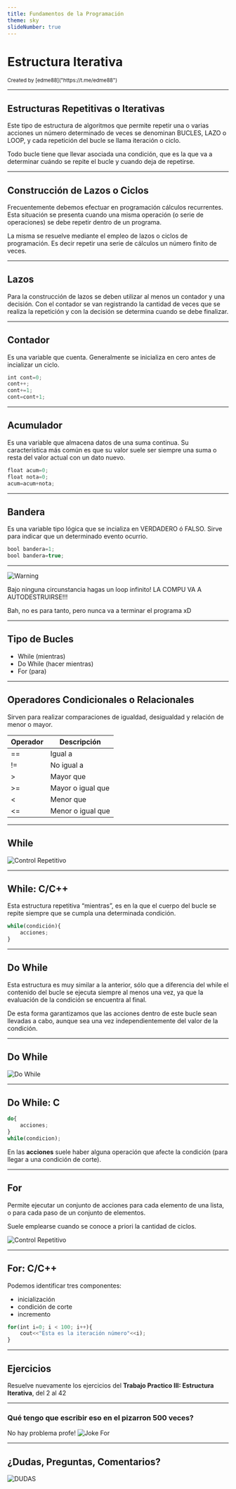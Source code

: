 ```yaml
---
title: Fundamentos de la Programación
theme: sky
slideNumber: true
---
```


# Estructura Iterativa
<small>
Created by <i class="fab fa-telegram"></i>
[edme88]("https://t.me/edme88")
</small>

---
## Estructuras Repetitivas o Iterativas
Este tipo de estructura de algoritmos que permite repetir una o varias acciones un número determinado de veces 
se denominan BUCLES, LAZO o LOOP, y cada repetición del bucle se llama iteración o ciclo.

Todo bucle tiene que llevar asociada una condición, que es la que va a determinar cuándo se repite el bucle y cuando deja de repetirse.
   
---
## Construcción de Lazos o Ciclos
Frecuentemente debemos efectuar en programación cálculos recurrentes. Esta situación se presenta cuando una misma operación (o serie de operaciones) se debe repetir dentro de un programa.

La misma se resuelve mediante el empleo de lazos o ciclos de programación. Es decir repetir una serie de cálculos un número finito de veces.

---
## Lazos
Para la construcción de lazos se deben utilizar al menos un contador y una decisión. Con el contador se
van registrando la cantidad de veces que se realiza la repetición y con la decisión se determina cuando se debe finalizar.

---
## Contador
Es una variable que cuenta. Generalmente se inicializa en cero antes de incializar un ciclo.
````javascript
int cont=0;
cont++;
cont+=1;
cont=cont+1;
````

---
## Acumulador
Es una variable que almacena datos de una suma continua. 
Su característica más común es que su valor suele ser siempre una suma o resta del valor actual con un dato nuevo.
````javascript
float acum=0;
float nota=0;
acum=acum+nota;
````

---
## Bandera
Es una variable tipo lógica que se incializa en VERDADERO ó FALSO.
Sirve para indicar que un determinado evento ocurrio.
````javascript
bool bandera=1;
bool bandera=true;
````

---
![Warning](images/warning.png)

Bajo ninguna circunstancia hagas un loop infinito! LA COMPU VA A AUTODESTRUIRSE!!!

Bah, no es para tanto, pero nunca va a terminar el programa xD
   
---
## Tipo de Bucles
* While (mientras)
* Do While (hacer mientras)
* For (para)

---
## Operadores Condicionales o Relacionales
Sirven para realizar comparaciones de igualdad, desigualdad y relación de menor o mayor.

<!-- .slide: style="font-size: 0.8em" -->
| Operador | Descripción |
|----------|-------------|
| == | Igual a |
| != | No igual a |
| > | Mayor que |
| >= | Mayor o igual que |
| < | Menor que |
| <= | Menor o igual que |

---
## While
![Control Repetitivo](images/U2_control_flujo/while.png)

---
## While: C/C++
Esta estructura repetitiva “mientras”, es en la que el cuerpo del bucle se repite siempre que se cumpla una determinada condición.

````javascript
while(condición){
    acciones;
}
````

---
## Do While
Esta estructura es muy similar a la anterior, sólo que a diferencia del while el contenido del bucle se ejecuta siempre al menos una vez, ya que la evaluación de la condición se encuentra al final.

De esta forma garantizamos que las acciones dentro de este bucle sean llevadas a cabo, aunque sea una vez independientemente del valor de la condición.

---
## Do While
![Do While](images/U2_control_flujo/do_while.png)

---
## Do While: C
````javascript
do{
    acciones;
}
while(condicion);
````
En las **acciones** suele haber alguna operación que afecte la condición (para llegar a una condición de corte).

---
## For
Permite ejecutar un conjunto de acciones para cada elemento de una lista, o para cada paso de un conjunto de  elementos.

Suele emplearse cuando se conoce a priori la cantidad de ciclos.

![Control Repetitivo](images/U2_control_flujo/for.png)

---
## For: C/C++
Podemos identificar tres componentes:
* inicialización
* condición de corte
* incremento

````javascript
for(int i=0; i < 100; i++){
    cout<<"Esta es la iteración número"<<i);
}
````

---
## Ejercicios
Resuelve nuevamente los ejercicios del **Trabajo Practico III: Estructura Iterativa**, del 2 al 42 

---
### Qué tengo que escribir eso en el pizarron 500 veces?
No hay problema profe!
![Joke For](images/U2_control_flujo/joke_for.jpg)

---
## ¿Dudas, Preguntas, Comentarios?
![DUDAS](images/pregunta.gif)
